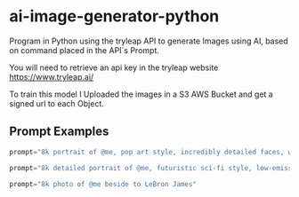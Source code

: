 # ai-image-generator-python


Program in Python using the tryleap API to generate Images using AI, based on command placed in the API´s Prompt.

You will need to retrieve an api key in the tryleap website https://www.tryleap.ai/

To train this model I Uploaded the images in a S3 AWS Bucket and get a signed url to each Object.

## Prompt Examples

```python
prompt="8k portrait of @me, pop art style, incredibly detailed faces, wearing a colorful men's suit, 🎨🖌️, idol, ios"
```

```python
prompt="8k detailed portrait of @me, futuristic sci-fi style, low-emission-neon, bladerunner movie scene style"
```

```python
prompt="8k photo of @me beside to LeBron James"
```

